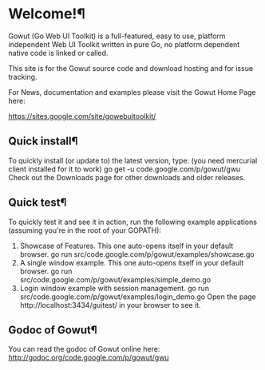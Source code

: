 Welcome!¶
========

Gowut (Go Web UI Toolkit) is a full-featured, easy to use, platform independent Web UI Toolkit written in pure Go, no platform dependent native code is linked or called. 

This site is for the Gowut source code and download hosting and for issue tracking. 

For News, documentation and examples please visit the Gowut Home Page here: 

https://sites.google.com/site/gowebuitoolkit/ 

Quick install¶
-------

To quickly install (or update to) the latest version, type: (you need mercurial client installed for it to work) 
go get -u code.google.com/p/gowut/gwu
Check out the Downloads page for other downloads and older releases. 

Quick test¶
-------

To quickly test it and see it in action, run the following example applications (assuming you're in the root of your GOPATH): 

1. Showcase of Features. This one auto-opens itself in your default browser. 
go run src/code.google.com/p/gowut/examples/showcase.go
2. A single window example. This one auto-opens itself in your default browser. 
go run src/code.google.com/p/gowut/examples/simple_demo.go
3. Login window example with session management. 
go run src/code.google.com/p/gowut/examples/login_demo.go
Open the page http://localhost:3434/guitest/ in your browser to see it. 

Godoc of Gowut¶
-------

You can read the godoc of Gowut online here: http://godoc.org/code.google.com/p/gowut/gwu 
